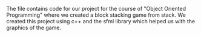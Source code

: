 The file contains code for our project for the course of "Object Oriented Programming" where we created a block stacking game from stack. We created this project using c++ and the sfml library which helped us with the graphics of the game. 
